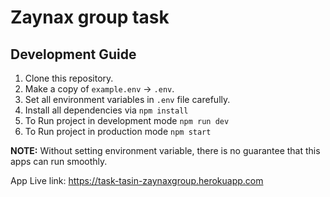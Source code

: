 # Zaynax group task

## Development Guide

1. Clone this repository.
2. Make a copy of `example.env` -> `.env`.
3. Set all environment variables in `.env` file carefully.
4. Install all dependencies via `npm install`
5. To Run project in development mode `npm run dev`
6. To Run project in production mode `npm start`

<b>NOTE:</b> Without setting environment variable, there is no guarantee that this apps can run smoothly.

App Live link: https://task-tasin-zaynaxgroup.herokuapp.com
